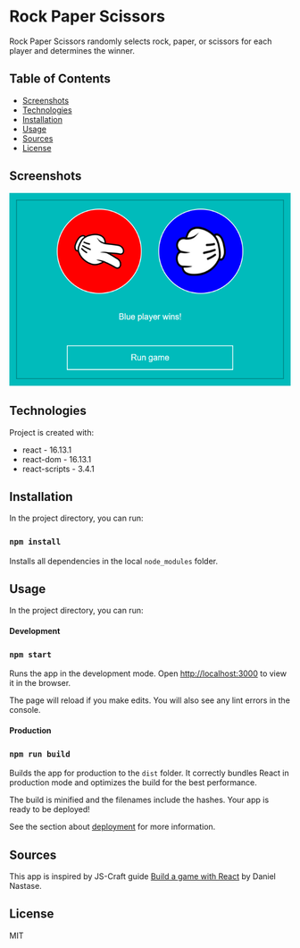 # Rock Paper Scissors

Rock Paper Scissors randomly selects rock, paper, or scissors for each player and determines the winner.

## Table of Contents

- [Screenshots](https://github.com/jasonranney/rock-paper-scissors#screenshots)
- [Technologies](https://github.com/jasonranney/rock-paper-scissors#technologies)
- [Installation](https://github.com/jasonranney/rock-paper-scissors#installation)
- [Usage](https://github.com/jasonranney/rock-paper-scissors#usage)
- [Sources](https://github.com/jasonranney/rock-paper-scissors#sources)
- [License](https://github.com/jasonranney/rock-paper-scissors#license)

## Screenshots

![Image of Rock Paper Scissors](https://github.com/jasonranney/rock-paper-scissors/blob/master/docs/screenshots/rock-paper-scissors.png)

## Technologies

Project is created with:

- react - 16.13.1
- react-dom - 16.13.1
- react-scripts - 3.4.1

## Installation

In the project directory, you can run:

### `npm install`

Installs all dependencies in the local `node_modules` folder.

## Usage

In the project directory, you can run:

#### Development

### `npm start`

Runs the app in the development mode.
Open [http://localhost:3000](http://localhost:3000) to view it in the browser.

The page will reload if you make edits.
You will also see any lint errors in the console.

#### Production

### `npm run build`

Builds the app for production to the `dist` folder.
It correctly bundles React in production mode and optimizes the build for the best performance.

The build is minified and the filenames include the hashes.
Your app is ready to be deployed!

See the section about [deployment](https://facebook.github.io/create-react-app/docs/deployment) for more information.

## Sources

This app is inspired by JS-Craft guide [Build a game with React](http://www.js-craft.io/blog/05-build-a-game-with-react-part-1-project-setup-basic-components-inline-styles/) by Daniel Nastase.

## License

MIT
